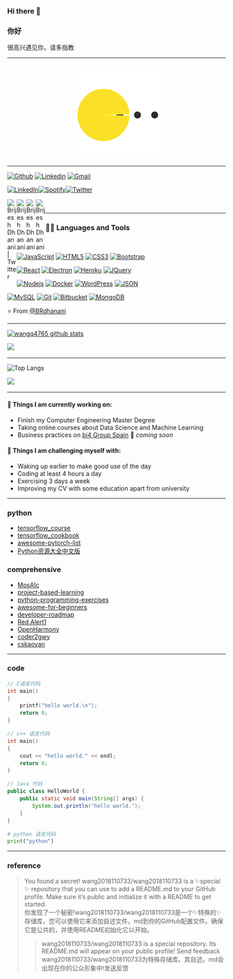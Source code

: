 ### Hi there 👋

<!--
**wang2018110733/wang2018110733** is a ✨ _special_ ✨ repository because its `README.md` (this file) appears on your GitHub profile.

Here are some ideas to get you started:

- 🔭 I’m currently working on ...
- 🌱 I’m currently learning ...
- 👯 I’m looking to collaborate on ...
- 🤔 I’m looking for help with ...
- 💬 Ask me about ...
- 📫 How to reach me: ...
- 😄 Pronouns: ...
- ⚡ Fun fact: ...
-->

### 你好
很高兴遇见你，请多指教

---

<div align="center">
	<br>
	<img src="https://raw.githubusercontent.com/Aniket965/Aniket965/master/pacman.svg?sanitize=true" width="200" height="200">
</div>

---

[![Github](https://img.shields.io/badge/-Github-000?style=flat&logo=Github&logoColor=white)](https://github.com/FernandoRoldan93)
[![Linkedin](https://img.shields.io/badge/-LinkedIn-blue?style=flat&logo=Linkedin&logoColor=white)](https://www.linkedin.com/in/froldanzafra/)
[![Gmail](https://img.shields.io/badge/-Gmail-c14438?style=flat&logo=Gmail&logoColor=white)](mailto:Fernando.Roldan.Zafra@gmail.com)

<a href="https://www.linkedin.com/in/maria-eduarda-de-azevedo-silva-a9a134191/" target="_blank"><img src="https://img.shields.io/badge/LinkedIn-%230077B5.svg?&style=flat-square&logo=linkedin&logoColor=white" alt="LinkedIn"><a href="https://open.spotify.com/user/6fgvmx4gtnl612cg0jjtyugps" target="_blank"><img src="https://img.shields.io/badge/Spotify-%231ED760.svg?&style=flat-square&logo=spotify&logoColor=white" alt="Spotify"></a><a href="https://twitter.com/ddt_azevedo" target="_blank"><img src="https://img.shields.io/badge/Twitter-%230077B5.svg?&style=flat-square&logo=twitter&logoColor=white" alt="Twitter"></a>

<a href="https://twitter.com/dhanani_brijesh">
  <img align="left" alt="Brijesh Dhanani | Twitter" width="22px" src="https://cdn.jsdelivr.net/npm/simple-icons@v3/icons/twitter.svg" />
</a>
<a href="https://www.linkedin.com/in/brijesh-dhanani-8a2061141">
  <img align="left" alt="Brijesh Dhanani" width="22px" src="https://cdn.jsdelivr.net/npm/simple-icons@v3/icons/linkedin.svg" />
</a>
<a href="https://www.facebook.com/people/Brijesh-Dhanani/100010798357963">
  <img align="left" alt="Brijesh Dhanani" width="22px" src="https://cdn.jsdelivr.net/npm/simple-icons@v3/icons/facebook.svg" />
</a>
<a href="https://www.instagram.com/singer_brijesh_dhanani">
  <img align="left" alt="Brijesh Dhanani" width="22px" src="https://cdn.jsdelivr.net/npm/simple-icons@v3/icons/instagram.svg" />
</a>
<br />

---

### 👨‍💻 Languages and Tools

<br />

[![JavaScript](https://img.shields.io/badge/-JavaScript-black?style=flat&logo=javascript&link=https://github.com/BRdhanani)](https://github.com/BRdhanani) 
[![HTML5](https://img.shields.io/badge/-HTML5-E34F26?style=flat&logo=html5&logoColor=white&link=https://github.com/BRdhanani)](https://github.com/BRdhanani) 
[![CSS3](https://img.shields.io/badge/-CSS3-1572B6?style=flat&logo=css3&link=https://github.com/BRdhanani)](https://github.com/BRdhanani) 
[![Bootstrap](https://img.shields.io/badge/-Bootstrap-563D7C?style=flat&logo=bootstrap&link=https://github.com/BRdhanani)](https://github.com/BRdhanani) 

[![React](https://img.shields.io/badge/-React-black?style=flat&logo=react&link=https://github.com/BRdhanani)](https://github.com/BRdhanani) 
[![Electron](https://img.shields.io/badge/-Electron-gray?style=flat&logo=electron&link=https://github.com/BRdhanani)](https://github.com/BRdhanani) 
[![Heroku](https://img.shields.io/badge/-Heroku-gray?style=flat&logo=heroku&link=https://github.com/BRdhanani)](https://github.com/BRdhanani) 
[![JQuery](https://img.shields.io/badge/-JQuery-blue?style=flat&logo=jquery&link=https://github.com/BRdhanani)](https://github.com/BRdhanani) 

[![Nodejs](https://img.shields.io/badge/-Nodejs-green?style=flat&logo=Node.js&link=https://github.com/BRdhanani)](https://github.com/BRdhanani) 
[![Docker](https://img.shields.io/badge/-Docker-black?style=flat&logo=docker&link=https://github.com/BRdhanani)](https://github.com/BRdhanani) 
[![WordPress](https://img.shields.io/badge/-WordPress-blue?style=flat&logo=wordpress&link=https://github.com/BRdhanani)](https://github.com/BRdhanani) 
[![JSON](https://img.shields.io/badge/-json-02569B?style=flat&logo=json&link=https://github.com/BRdhanani)](https://github.com/BRdhanani)

[![MySQL](https://img.shields.io/badge/-MySQL-black?style=flat&logo=mysql&link=https://github.com/BRdhanani)](https://github.com/BRdhanani)
[![Git](https://img.shields.io/badge/-Git-black?style=flat&logo=git&link=https://github.com/BRdhanani)](https://github.com/BRdhanani) 
[![Bitbucket](https://img.shields.io/badge/-Bitbucket-blue?style=flat&logo=bitbucket&link=https://github.com/BRdhanani)](https://github.com/BRdhanani)
[![MongoDB](https://img.shields.io/badge/-MongoDB-FCA121?style=flat&logo=mongodb&link=https://github.com/BRdhanani)](https://gitlab.com/BRdhanani) 

⭐️ From [@BRdhanani](https://github.com/BRdhanani)

---

[![wangq4765 github stats](https://github-readme-stats.vercel.app/api?username=wangq4765)](//www.tianheyu.top)

<img src="https://github-readme-stats.vercel.app/api?username=saviomartin&show_icons=true&theme=radical&title_color=8E2DE2&text_color=fff&icon_color=8E2DE2">

---

![Top Langs](https://github-readme-stats.vercel.app/api/top-langs/?username=saviomartin&theme=radical&title_color=8E2DE2&text_color=fff)

<a href="https://github.com/Daggy1234">
  <img src="https://github-readme-stats.vercel.app/api/top-langs/?username=Daggy1234&layout=compact" />
</a>

---

#### 🌱 Things I am currently working on: 
- Finish my Computer Engineering Master Degree  
- Taking online courses about Data Science and Machine Learning 
- Business practices on [bi4 Group Spain](https://github.com/bi4group) 🚀 *coming soon*

#### :muscle: Things I am challenging myself with:
- Waking up earlier to make good use of the day
- Coding at least 4 hours a day
- Exercising 3 days a week
- Improving my CV with some education apart from university

---

### python
- [tensorflow_course](https://github.com/nfmcclure/tensorflow_cookbook)  
- [tensorflow_cookbook](https://github.com/nfmcclure/tensorflow_cookbook)  
- [awesome-pytorch-list](https://github.com/bharathgs/Awesome-pytorch-list)  
- [Python资源大全中文版](https://github.com/jobbole/awesome-python-cn)  

### comprehensive
- [MosAIc](https://microsoft.github.io/art/)  
- [project-based-learning](https://github.com/tuvtran/project-based-learning)  
- [python-programming-exercises](https://github.com/zhiwehu/Python-programming-exercises) 
- [awesome-for-beginners](https://github.com/MunGell/awesome-for-beginners)  
- [developer-roadmap](https://github.com/kamranahmedse/developer-roadmap)  
- [Red Alert1](https://github.com/electronicarts/CnC_Remastered_Collection)  
- [OpenHarmony](https://gitee.com/openharmony/docs/blob/master/readme/%E5%86%85%E6%A0%B8%E5%AD%90%E7%B3%BB%E7%BB%9FREADME.md) 
- [coder2gwy](https://github.com/coder2gwy/coder2gwy)  
- [cskaoyan](https://github.com/csseky/cskaoyan)  

---

### code

```c
// C语言代码
int main() 
{
    printf("hello world.\n");
    return 0;
}
```

```cpp
// c++ 语言代码
int main()
{
    cout << "hello world." << endl; 
    return 0;
}
```

```java
// Java 代码
public class HelloWorld {
    public static void main(String[] args) {
        System.out.println("hello world.");
    }
}
```
```python
# python 语言代码
print("python")
```

---

### reference
>You found a secret! wang2018110733/wang2018110733 is a ✨special ✨ repository that you can use to add a README.md to your GitHub profile. Make sure it’s public and initialize it with a README to get started.  
>你发现了一个秘密!wang2018110733/wang2018110733是一个✨特殊的✨存储库，您可以使用它来添加自述文件。md到你的GitHub配置文件。确保它是公共的，并使用README初始化它以开始。
>>wang2018110733/wang2018110733 is a special repository. Its README.md will appear on your public profile! Send feedback
>>wang2018110733/wang2018110733为特殊存储库。其自述。md会出现在你的公众形象中!发送反馈


